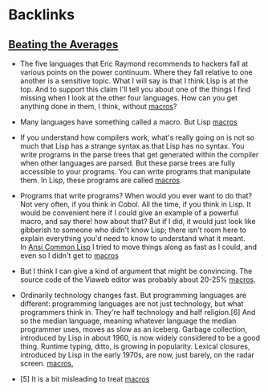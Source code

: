 
# Backlinks
## [Beating the Averages](<Beating the Averages.md>)
- The five languages that Eric Raymond recommends to hackers fall at various points on the power continuum. Where they fall relative to one another is a sensitive topic. What I will say is that I think Lisp is at the top. And to support this claim I'll tell you about one of the things I find missing when I look at the other four languages. How can you get anything done in them, I think, without [macros](<macros.md>)?

- Many languages have something called a macro. But Lisp [macros](<macros.md>)

- If you understand how compilers work, what's really going on is not so much that Lisp has a strange syntax as that Lisp has no syntax. You write programs in the parse trees that get generated within the compiler when other languages are parsed. But these parse trees are fully accessible to your programs. You can write programs that manipulate them. In Lisp, these programs are called [macros](<macros.md>).

- Programs that write programs? When would you ever want to do that? Not very often, if you think in Cobol. All the time, if you think in Lisp. It would be convenient here if I could give an example of a powerful macro, and say there! how about that? But if I did, it would just look like gibberish to someone who didn't know Lisp; there isn't room here to explain everything you'd need to know to understand what it meant. In [Ansi Common Lisp](http://paulgraham.com/acl.html) I tried to move things along as fast as I could, and even so I didn't get to [macros](<macros.md>)

- But I think I can give a kind of argument that might be convincing. The source code of the Viaweb editor was probably about 20-25% [macros](<macros.md>).

- Ordinarily technology changes fast. But programming languages are different: programming languages are not just technology, but what programmers think in. They're half technology and half religion.[6] And so the median language, meaning whatever language the median programmer uses, moves as slow as an iceberg. Garbage collection, introduced by Lisp in about 1960, is now widely considered to be a good thing. Runtime typing, ditto, is growing in popularity. Lexical closures, introduced by Lisp in the early 1970s, are now, just barely, on the radar screen. [macros](<macros.md>),

- [5] It is a bit misleading to treat [macros](<macros.md>)

